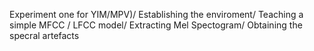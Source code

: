 Experiment one for YIM/MPV)/
Establishing the enviroment/
Teaching a simple MFCC / LFCC model/
Extracting Mel Spectogram/
Obtaining the specral artefacts
